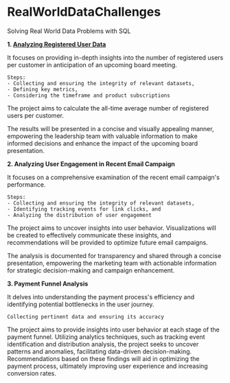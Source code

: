 # RealWorldDataChallenges
Solving Real World Data Problems with SQL

**1. [Analyzing Registered User Data](https://github.com/amanjot-git/RealWorldDataChallenges/blob/main/ProductAnalytics_SQL_CTE_DescriptiveStatistics.txt)**

   It focuses on providing in-depth insights into the number of registered users per customer in anticipation of an upcoming board meeting.
   ```
   Steps:
   - Collecting and ensuring the integrity of relevant datasets,
   - Defining key metrics, 
   - Considering the timeframe and product subscriptions
   ```

   The project aims to calculate the all-time average number of registered users per customer.

   The results will be presented in a concise and visually appealing manner, empowering the leadership team with valuable information to make informed decisions and enhance the impact of the upcoming board presentation.

**2. Analyzing User Engagement in Recent Email Campaign**

   It focuses on a comprehensive examination of the recent email campaign's performance.
   ```
   Steps:
   - Collecting and ensuring the integrity of relevant datasets,
   - Identifying tracking events for link clicks, and
   - Analyzing the distribution of user engagement
   ```
   The project aims to uncover insights into user behavior. Visualizations will be created to effectively communicate these insights, and recommendations will be provided to optimize future email campaigns.

   The analysis is documented for transparency and shared through a concise presentation, empowering the marketing team with actionable information for strategic decision-making and campaign enhancement.


**3. Payment Funnel Analysis**

   It delves into understanding the payment process's efficiency and identifying potential bottlenecks in the user journey. 
   ```
   Collecting pertinent data and ensuring its accuracy
   ```
   The project aims to provide insights into user behavior at each stage of the payment funnel. 
   Utilizing analytics techniques, such as tracking event identification and distribution analysis, the project seeks to uncover patterns and anomalies, facilitating data-driven decision-making. 
   Recommendations based on these findings will aid in optimizing the payment process, ultimately improving user experience and increasing conversion rates.
  
